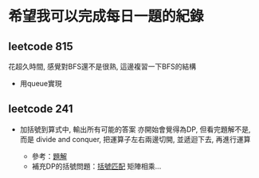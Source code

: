# 希望我可以完成每日一題的紀錄

## leetcode 815

花超久時間, 感覺對BFS還不是很熟, 這邊複習一下BFS的結構

- 用queue實現

## leetcode 241

- 加括號到算式中, 輸出所有可能的答案
亦開始會覺得為DP, 但看完題解不是, 而是 divide and conquer, 把運算子左右兩邊切開, 並遞迴下去, 再進行運算

  - 參考：[題解](https://labuladong.online/algo/practice-in-action/divide-and-conquer/)
  - 補充DP的括號問題：[括號匹配](https://leetcode.com/problems/generate-parentheses/description/)
  矩陣相乘...
